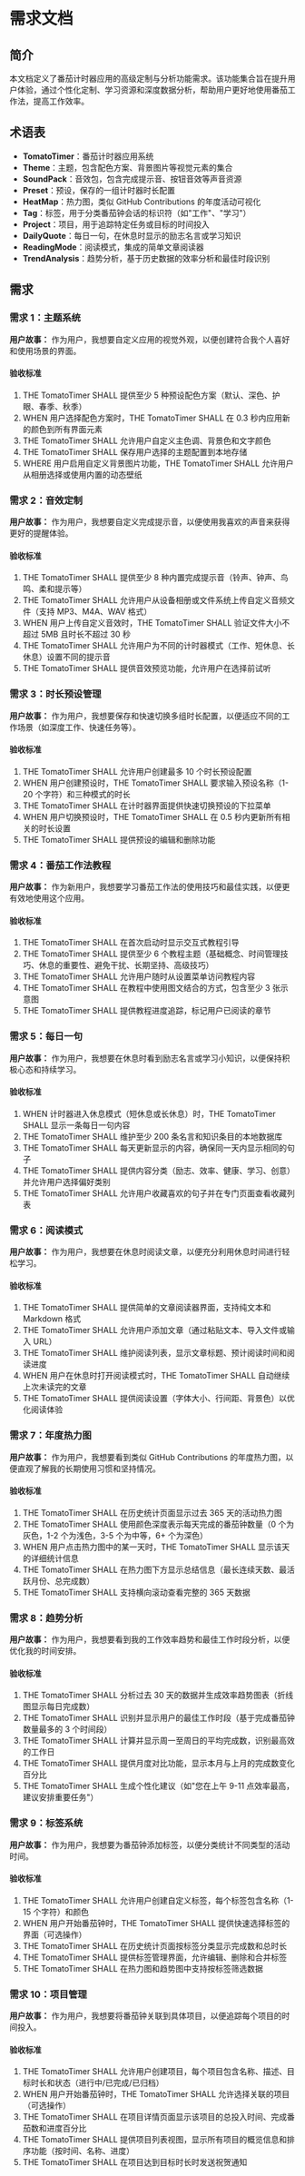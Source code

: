# 需求文档

## 简介

本文档定义了番茄计时器应用的高级定制与分析功能需求。该功能集合旨在提升用户体验，通过个性化定制、学习资源和深度数据分析，帮助用户更好地使用番茄工作法，提高工作效率。

## 术语表

- **TomatoTimer**：番茄计时器应用系统
- **Theme**：主题，包含配色方案、背景图片等视觉元素的集合
- **SoundPack**：音效包，包含完成提示音、按钮音效等声音资源
- **Preset**：预设，保存的一组计时器时长配置
- **HeatMap**：热力图，类似 GitHub Contributions 的年度活动可视化
- **Tag**：标签，用于分类番茄钟会话的标识符（如"工作"、"学习"）
- **Project**：项目，用于追踪特定任务或目标的时间投入
- **DailyQuote**：每日一句，在休息时显示的励志名言或学习知识
- **ReadingMode**：阅读模式，集成的简单文章阅读器
- **TrendAnalysis**：趋势分析，基于历史数据的效率分析和最佳时段识别

## 需求

### 需求 1：主题系统

**用户故事：** 作为用户，我想要自定义应用的视觉外观，以便创建符合我个人喜好和使用场景的界面。

#### 验收标准

1. THE TomatoTimer SHALL 提供至少 5 种预设配色方案（默认、深色、护眼、春季、秋季）
2. WHEN 用户选择配色方案时，THE TomatoTimer SHALL 在 0.3 秒内应用新的颜色到所有界面元素
3. THE TomatoTimer SHALL 允许用户自定义主色调、背景色和文字颜色
4. THE TomatoTimer SHALL 保存用户选择的主题配置到本地存储
5. WHERE 用户启用自定义背景图片功能，THE TomatoTimer SHALL 允许用户从相册选择或使用内置的动态壁纸

### 需求 2：音效定制

**用户故事：** 作为用户，我想要自定义完成提示音，以便使用我喜欢的声音来获得更好的提醒体验。

#### 验收标准

1. THE TomatoTimer SHALL 提供至少 8 种内置完成提示音（铃声、钟声、鸟鸣、柔和提示等）
2. THE TomatoTimer SHALL 允许用户从设备相册或文件系统上传自定义音频文件（支持 MP3、M4A、WAV 格式）
3. WHEN 用户上传自定义音效时，THE TomatoTimer SHALL 验证文件大小不超过 5MB 且时长不超过 30 秒
4. THE TomatoTimer SHALL 允许用户为不同的计时器模式（工作、短休息、长休息）设置不同的提示音
5. THE TomatoTimer SHALL 提供音效预览功能，允许用户在选择前试听

### 需求 3：时长预设管理

**用户故事：** 作为用户，我想要保存和快速切换多组时长配置，以便适应不同的工作场景（如深度工作、快速任务等）。

#### 验收标准

1. THE TomatoTimer SHALL 允许用户创建最多 10 个时长预设配置
2. WHEN 用户创建预设时，THE TomatoTimer SHALL 要求输入预设名称（1-20 个字符）和三种模式的时长
3. THE TomatoTimer SHALL 在计时器界面提供快速切换预设的下拉菜单
4. WHEN 用户切换预设时，THE TomatoTimer SHALL 在 0.5 秒内更新所有相关的时长设置
5. THE TomatoTimer SHALL 提供预设的编辑和删除功能

### 需求 4：番茄工作法教程

**用户故事：** 作为新用户，我想要学习番茄工作法的使用技巧和最佳实践，以便更有效地使用这个应用。

#### 验收标准

1. THE TomatoTimer SHALL 在首次启动时显示交互式教程引导
2. THE TomatoTimer SHALL 提供至少 6 个教程主题（基础概念、时间管理技巧、休息的重要性、避免干扰、长期坚持、高级技巧）
3. THE TomatoTimer SHALL 允许用户随时从设置菜单访问教程内容
4. THE TomatoTimer SHALL 在教程中使用图文结合的方式，包含至少 3 张示意图
5. THE TomatoTimer SHALL 提供教程进度追踪，标记用户已阅读的章节

### 需求 5：每日一句

**用户故事：** 作为用户，我想要在休息时看到励志名言或学习小知识，以便保持积极心态和持续学习。

#### 验收标准

1. WHEN 计时器进入休息模式（短休息或长休息）时，THE TomatoTimer SHALL 显示一条每日一句内容
2. THE TomatoTimer SHALL 维护至少 200 条名言和知识条目的本地数据库
3. THE TomatoTimer SHALL 每天更新显示的内容，确保同一天内显示相同的句子
4. THE TomatoTimer SHALL 提供内容分类（励志、效率、健康、学习、创意）并允许用户选择偏好类别
5. THE TomatoTimer SHALL 允许用户收藏喜欢的句子并在专门页面查看收藏列表

### 需求 6：阅读模式

**用户故事：** 作为用户，我想要在休息时阅读文章，以便充分利用休息时间进行轻松学习。

#### 验收标准

1. THE TomatoTimer SHALL 提供简单的文章阅读器界面，支持纯文本和 Markdown 格式
2. THE TomatoTimer SHALL 允许用户添加文章（通过粘贴文本、导入文件或输入 URL）
3. THE TomatoTimer SHALL 维护阅读列表，显示文章标题、预计阅读时间和阅读进度
4. WHEN 用户在休息时打开阅读模式时，THE TomatoTimer SHALL 自动继续上次未读完的文章
5. THE TomatoTimer SHALL 提供阅读设置（字体大小、行间距、背景色）以优化阅读体验

### 需求 7：年度热力图

**用户故事：** 作为用户，我想要看到类似 GitHub Contributions 的年度热力图，以便直观了解我的长期使用习惯和坚持情况。

#### 验收标准

1. THE TomatoTimer SHALL 在历史统计页面显示过去 365 天的活动热力图
2. THE TomatoTimer SHALL 使用颜色深度表示每天完成的番茄钟数量（0 个为灰色，1-2 个为浅色，3-5 个为中等，6+ 个为深色）
3. WHEN 用户点击热力图中的某一天时，THE TomatoTimer SHALL 显示该天的详细统计信息
4. THE TomatoTimer SHALL 在热力图下方显示总结信息（最长连续天数、最活跃月份、总完成数）
5. THE TomatoTimer SHALL 支持横向滚动查看完整的 365 天数据

### 需求 8：趋势分析

**用户故事：** 作为用户，我想要看到我的工作效率趋势和最佳工作时段分析，以便优化我的时间安排。

#### 验收标准

1. THE TomatoTimer SHALL 分析过去 30 天的数据并生成效率趋势图表（折线图显示每日完成数）
2. THE TomatoTimer SHALL 识别并显示用户的最佳工作时段（基于完成番茄钟数量最多的 3 个时间段）
3. THE TomatoTimer SHALL 计算并显示周一至周日的平均完成数，识别最高效的工作日
4. THE TomatoTimer SHALL 提供月度对比功能，显示本月与上月的完成数变化百分比
5. THE TomatoTimer SHALL 生成个性化建议（如"您在上午 9-11 点效率最高，建议安排重要任务"）

### 需求 9：标签系统

**用户故事：** 作为用户，我想要为番茄钟添加标签，以便分类统计不同类型的活动时间。

#### 验收标准

1. THE TomatoTimer SHALL 允许用户创建自定义标签，每个标签包含名称（1-15 个字符）和颜色
2. WHEN 用户开始番茄钟时，THE TomatoTimer SHALL 提供快速选择标签的界面（可选操作）
3. THE TomatoTimer SHALL 在历史统计页面按标签分类显示完成数和总时长
4. THE TomatoTimer SHALL 提供标签管理界面，允许编辑、删除和合并标签
5. THE TomatoTimer SHALL 在热力图和趋势图中支持按标签筛选数据

### 需求 10：项目管理

**用户故事：** 作为用户，我想要将番茄钟关联到具体项目，以便追踪每个项目的时间投入。

#### 验收标准

1. THE TomatoTimer SHALL 允许用户创建项目，每个项目包含名称、描述、目标时长和状态（进行中/已完成/已归档）
2. WHEN 用户开始番茄钟时，THE TomatoTimer SHALL 允许选择关联的项目（可选操作）
3. THE TomatoTimer SHALL 在项目详情页面显示该项目的总投入时间、完成番茄数和进度百分比
4. THE TomatoTimer SHALL 提供项目列表视图，显示所有项目的概览信息和排序功能（按时间、名称、进度）
5. THE TomatoTimer SHALL 在项目达到目标时长时发送祝贺通知
